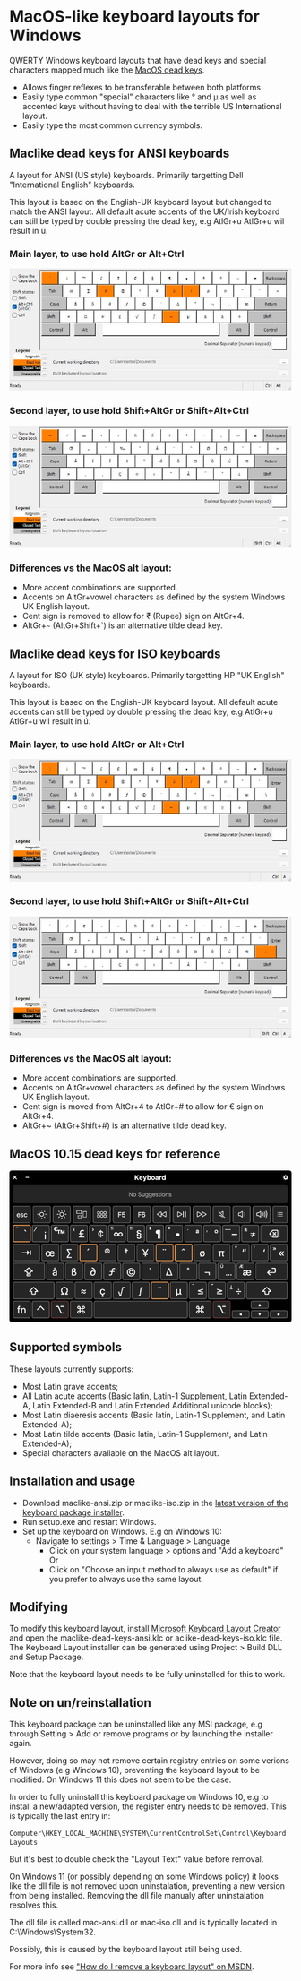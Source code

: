 MacOS-like keyboard layouts for Windows
=======================================

QWERTY Windows keyboard layouts that have dead keys and special characters
mapped much like the [MacOS dead keys].

- Allows finger reflexes to be transferable between both platforms
- Easily type common "special" characters like ° and μ as well as accented keys
  without having to deal with the terrible US International layout.
- Easily type the most common currency symbols.

Maclike dead keys for ANSI keyboards
------------------------------------

A layout for ANSI (US style) keyboards. Primarily targetting Dell
"International English" keyboards.

This layout is based on the English-UK keyboard layout but changed to match
the ANSI layout. All default acute accents of the UK/Irish keyboard  can still
be typed by double pressing the dead key, e.g AtlGr+u AtlGr+u wil result in ú.

### Main layer, to use hold AltGr or Alt+Ctrl

![AltGr layer](img/mac-ansiAltGr.jpg)

### Second layer, to use hold Shift+AltGr or Shift+Alt+Ctrl

![Shift-AltGr layer](img/mac-ansiShftAltGr.jpg)

### Differences vs the MacOS alt layout:

- More accent combinations are supported.
- Accents on AltGr+vowel characters as defined by the system Windows UK English
  layout.
- Cent sign is removed to allow for ₹ (Rupee) sign on AltGr+4.
- AltGr+`~` (AltGr+Shift+`) is an alternative tilde dead key.

Maclike dead keys for ISO keyboards
-----------------------------------

A layout for ISO (UK style) keyboards. Primarily targetting HP "UK English"
keyboards.

This layout is based on the English-UK keyboard layout. All default acute
accents can still be typed by double pressing the dead key, e.g AtlGr+u AtlGr+u
wil result in ú.

### Main layer, to use hold AltGr or Alt+Ctrl

![AltGr layer](img/mac-isoAltGr.jpg)

### Second layer, to use hold Shift+AltGr or Shift+Alt+Ctrl

![Shift-AltGr layer](img/mac-isoShftAltGr.jpg)

### Differences vs the MacOS alt layout:

- More accent combinations are supported.
- Accents on AltGr+vowel characters as defined by the system Windows UK English
  layout.
- Cent sign is moved from AltGr+4 to AtlGr+# to allow for € sign on AltGr+4.
- AltGr+~ (AltGr+Shift+#) is an alternative tilde dead key.

MacOS 10.15 dead keys for reference
-----------------------------------

![MacOS dead keys](img/macos.png)

Supported symbols
-----------------

These layouts currently supports:

- Most Latin grave accents;
- All Latin acute accents (Basic latin, Latin-1 Supplement, Latin Extended-A,
  Latin Extended-B and Latin Extended Additional unicode blocks);
- Most Latin diaeresis accents (Basic latin, Latin-1 Supplement, and Latin
  Extended-A);
- Most Latin tilde accents (Basic latin, Latin-1 Supplement, and Latin
  Extended-A);
- Special characters available on the MacOS alt layout.

Installation and usage
----------------------

- Download maclike-ansi.zip or maclike-iso.zip in the [latest version of the keyboard package installer][release].
- Run setup.exe and restart Windows.
- Set up the keyboard on Windows. E.g on Windows 10:
  - Navigate to settings > Time & Language > Language
      - Click on your system language > options and "Add a keyboard"
      Or
      - Click on "Choose an input method to always use as default" if you prefer
        to always use the same layout.

Modifying
---------

To modify this keyboard layout, install [Microsoft Keyboard Layout Creator] and
open the maclike-dead-keys-ansi.klc or aclike-dead-keys-iso.klc file. The
Keyboard Layout installer can be generated using Project > Build DLL and Setup
Package.

Note that the keyboard layout needs to be fully uninstalled for this to work.

Note on un/reinstallation
-------------------------

This keyboard package can be uninstalled like any MSI package, e.g through
Setting > Add or remove programs or by launching the installer again.

However, doing so may not remove certain registry entries on some verions of
Windows (e.g Windows 10), preventing the keyboard layout to be modified. On
Windows 11 this does not seem to be the case.

In order to fully uninstall this keyboard package on Windows 10, e.g to install
a new/adapted version, the register entry needs to be removed. This is typically
the last entry in:

```
Computer\HKEY_LOCAL_MACHINE\SYSTEM\CurrentControlSet\Control\Keyboard Layouts
```

But it's best to double check the "Layout Text" value before removal.

On Windows 11 (or possibly depending on some Windows policy) it looks like the
dll file is not removed upon uninstalation, preventing a new version from being
installed. Removing the dll file manualy after uninstalation resolves this.

The dll file is called mac-ansi.dll or mac-iso.dll and is typically located in
C:\Windows\System32.

Possibly, this is caused by the keyboard layout still being used.

For more info see ["How do I remove a keyboard layout" on MSDN][remove-layout].

[MacOS dead keys]: https://support.apple.com/en-ie/guide/mac-help/mh27474/mac
[Microsoft Keyboard Layout Creator]: https://www.microsoft.com/en-us/download/details.aspx?id=102134
[release]: https://github.com/seppestas/maclike-windows-keyboard-layout/releases/latest
[remove-layout]: https://social.msdn.microsoft.com/Forums/ie/en-US/6e143a03-3fda-43fd-831b-2c3056d732b1/how-do-i-remove-a-keyboard-layout
